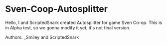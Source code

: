 # Sven-Coop-Autosplitter

Hello, I and ScriptedSnark created Autosplitter for game Sven Co-op. This is in Alpha test, so we gonna modify it yet, it's not final version.

Authors:
_Smiley and ScriptedSnark
